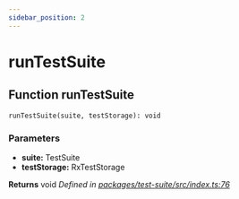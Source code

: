 ```yaml
---
sidebar_position: 2
---
```


# runTestSuite

## Function runTestSuite

```
runTestSuite(suite, testStorage): void
```

### Parameters
- **suite:** TestSuite
- **testStorage:** RxTestStorage

**Returns** void
_Defined in [packages/test-suite/src/index.ts:76](https://github.com/atala-community-projects/pluto-encrypted/blob/48380434/packages/test-suite/src/index.ts#L76)_